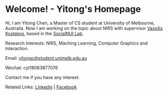 # Welcome! - Yitong's Homepage

Hi, I am Yitong Chen, a Master of CS student at University of Melbourne, Australia. Now I am working on the topic about NIRS with supervisor [Vassilis Kostakos](http://people.eng.unimelb.edu.au/vkostakos/), based in the [SocialNUI Lab](http://socialnui.unimelb.edu.au/).

Research Interests: NIRS, Maching Learning, Computer Graphics and Interaction.

Email: yitongc@student.unimelb.edu.au

Wechat: cyt18063877076

Contact me if you have any interest.

Related Links: [Linkedin](https://www.linkedin.com/in/%E6%80%A1%E6%A1%90-%E9%99%88-34866b133/) \| [Facebook](https://www.facebook.com/profile.php?id=100005733581445)


